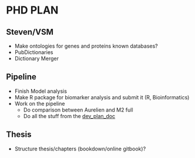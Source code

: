 # PHD PLAN

## Steven/VSM
- Make ontologies for genes and proteins known databases?
- PubDictionaries
- Dictionary Merger

## Pipeline
- Finish Model analysis
- Make R package for biomarker analysis and submit it (R, Bioinformatics)
- Work on the pipeline
  - Do comparison between Aurelien and M2 full
  - Do all the stuff from the [dev_plan_doc](https://docs.google.com/document/d/1OUupR0b-28YB9pVAww77RMecnFN6A39MYjXMjljmvG4/edit?usp=sharing)

## Thesis 
- Structure thesis/chapters (bookdown/online gitbook)?
